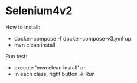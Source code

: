 # Selenium4v2
How to install:

* docker-compose -f docker-compose-v3.yml up
* mvn clean install

Run test:

* execute 'mvn clean install' or
* In each class, right button -> Run 